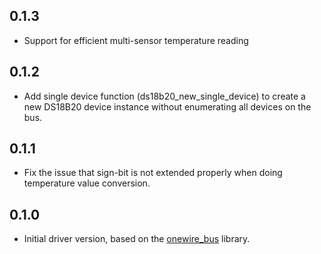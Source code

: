 ## 0.1.3

- Support for efficient multi-sensor temperature reading

## 0.1.2

- Add single device function (ds18b20_new_single_device) to create a new DS18B20 device instance without enumerating all devices on the bus.

## 0.1.1

- Fix the issue that sign-bit is not extended properly when doing temperature value conversion.

## 0.1.0

- Initial driver version, based on the [onewire_bus](https://components.espressif.com/components/espressif/onewire_bus) library.
